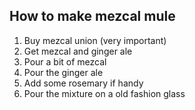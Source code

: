 <h2>How to make mezcal mule</h2>
<ol>
    <li>Buy mezcal union (very important) </li>
    <li>Get mezcal and ginger ale</li>
    <li>Pour a bit of mezcal</li>
    <li>Pour the ginger ale</li>
    <li>Add some rosemary if handy</li>
    <li>Pour the mixture on a old fashion glass</li>
</ol>